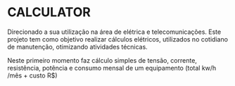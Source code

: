 # CALCULATOR

Direcionado a sua utilização na área de elétrica e telecomunicações.
Este projeto tem como objetivo realizar cálculos elétricos, utilizados no cotidiano de manutenção, otimizando atividades técnicas.

Neste primeiro momento faz cálculo simples de tensão, corrente, resistência, potência e consumo mensal de um equipamento (total kw/h /mês + custo R$)
